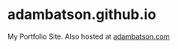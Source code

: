 # adambatson.github.io
 
 My Portfolio Site.  Also hosted at [adambatson.com](https://adambatson.com) 
